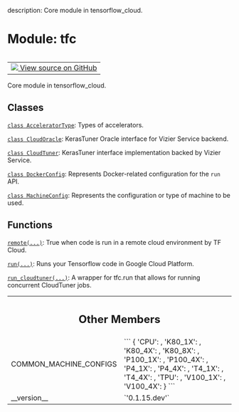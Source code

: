 description: Core module in tensorflow_cloud.

<div itemscope itemtype="http://developers.google.com/ReferenceObject">
<meta itemprop="name" content="tfc" />
<meta itemprop="path" content="Stable" />
<meta itemprop="property" content="COMMON_MACHINE_CONFIGS"/>
<meta itemprop="property" content="__version__"/>
</div>

# Module: tfc

<!-- Insert buttons and diff -->

<table class="tfo-notebook-buttons tfo-api nocontent" align="left">
<td>
  <a target="_blank" href="https://github.com/tensorflow/cloud/tree/master/src/python/tensorflow_cloud/__init__.py">
    <img src="https://www.tensorflow.org/images/GitHub-Mark-32px.png" />
    View source on GitHub
  </a>
</td>
</table>



Core module in tensorflow_cloud.



## Classes

[`class AcceleratorType`](./tfc/AcceleratorType.md): Types of accelerators.

[`class CloudOracle`](./tfc/CloudOracle.md): KerasTuner Oracle interface for Vizier Service backend.

[`class CloudTuner`](./tfc/CloudTuner.md): KerasTuner interface implementation backed by Vizier Service.

[`class DockerConfig`](./tfc/DockerConfig.md): Represents Docker-related configuration for the `run` API.

[`class MachineConfig`](./tfc/MachineConfig.md): Represents the configuration or type of machine to be used.

## Functions

[`remote(...)`](./tfc/remote.md): True when code is run in a remote cloud environment by TF Cloud.

[`run(...)`](./tfc/run.md): Runs your Tensorflow code in Google Cloud Platform.

[`run_cloudtuner(...)`](./tfc/run_cloudtuner.md): A wrapper for tfc.run that allows for running concurrent CloudTuner jobs.



<!-- Tabular view -->
 <table class="responsive fixed orange">
<colgroup><col width="214px"><col></colgroup>
<tr><th colspan="2"><h2 class="add-link">Other Members</h2></th></tr>

<tr>
<td>
COMMON_MACHINE_CONFIGS<a id="COMMON_MACHINE_CONFIGS"></a>
</td>
<td>
```
{
 'CPU': <tensorflow_cloud.core.machine_config.MachineConfig object at 0x7fa81ff0bb50>,
 'K80_1X': <tensorflow_cloud.core.machine_config.MachineConfig object at 0x7fa81ffeb610>,
 'K80_4X': <tensorflow_cloud.core.machine_config.MachineConfig object at 0x7fa81ffeb6d0>,
 'K80_8X': <tensorflow_cloud.core.machine_config.MachineConfig object at 0x7fa81fa5f2b0>,
 'P100_1X': <tensorflow_cloud.core.machine_config.MachineConfig object at 0x7fa81fa5f310>,
 'P100_4X': <tensorflow_cloud.core.machine_config.MachineConfig object at 0x7fa81fa5f370>,
 'P4_1X': <tensorflow_cloud.core.machine_config.MachineConfig object at 0x7fa81fa5f3d0>,
 'P4_4X': <tensorflow_cloud.core.machine_config.MachineConfig object at 0x7fa81fa5f430>,
 'T4_1X': <tensorflow_cloud.core.machine_config.MachineConfig object at 0x7fa81fa5f550>,
 'T4_4X': <tensorflow_cloud.core.machine_config.MachineConfig object at 0x7fa81fa5f5b0>,
 'TPU': <tensorflow_cloud.core.machine_config.MachineConfig object at 0x7fa81fa5f610>,
 'V100_1X': <tensorflow_cloud.core.machine_config.MachineConfig object at 0x7fa81fa5f490>,
 'V100_4X': <tensorflow_cloud.core.machine_config.MachineConfig object at 0x7fa81fa5f4f0>
}
```
</td>
</tr><tr>
<td>
__version__<a id="__version__"></a>
</td>
<td>
`'0.1.15.dev'`
</td>
</tr>
</table>

